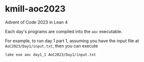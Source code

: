 # kmill-aoc2023
Advent of Code 2023 in Lean 4

Each day's programs are compiled into the `aoc` executable.

For example, to run day 1 part 1, assuming you have the input file at `AoC2023/Day1/input.txt`,
then you can execute
```
lake exe aoc day1_1 AoC2023/Day1/input.txt
```